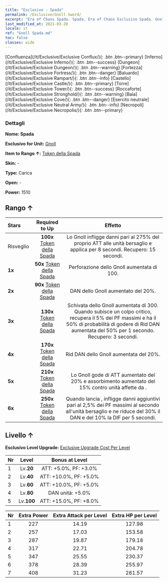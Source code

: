 ```yaml
---
title: "Esclusivo - Spada"
permalink: /Exclusive/Gnoll Sword/
excerpt: "Era of Chaos Spada. Spada. Era of Chaos Esclusivo Spada. Gnoll Esclusivo."
last_modified_at: 2021-03-20
locale: it
ref: "Gnoll Spada.md"
toc: false
classes: wide
---
```

 [Confluenza](/it/Exclusive/Exclusive Conflux/){: .btn .btn--primary} [Inferno](/it/Exclusive/Exclusive Inferno/){: .btn .btn--success} [Dungeon](/it/Exclusive/Exclusive Dungeon/){: .btn .btn--warning} [Fortezza](/it/Exclusive/Exclusive Fortress/){: .btn .btn--danger} [Baluardo](/it/Exclusive/Exclusive Rampart/){: .btn .btn--info} [Castello](/it/Exclusive/Exclusive Castle/){: .btn .btn--primary} [Torre](/it/Exclusive/Exclusive Tower/){: .btn .btn--success} [Roccaforte](/it/Exclusive/Exclusive Stronghold/){: .btn .btn--warning} [Baia](/it/Exclusive/Exclusive Cove/){: .btn .btn--danger} [Esercito neutrale](/it/Exclusive/Exclusive Neutral Army/){: .btn .btn--info} [Necropoli](/it/Exclusive/Exclusive Necropolis/){: .btn .btn--primary} 

### Dettagli
 **Nome: Spada** 

 **Esclusivo for Unit:** [Gnoll](/it/units/Gnoll/) 

 **Item to Rango ↑:** [Token della Spada](/it/Items/con_912/)

 **Skin:** -

 **Type:** Carica

 **Open:** -

 **Power:** 1510

## Rango ↑

  |     Stars    |  Required to Up | Effetto |
  |:-------------|:---------------:|:---------------:|
  |  Risveglio  | **100x** [Token della Spada](/it/Items/con_912/) | <Ferite aperte> Lo Gnoll infligge danni pari al 275% del proprio ATT alle unità bersaglio e applica <Sanguinamento> per 8 secondi. Recupero: 15 secondi. |
  | **1x** <i class="fas fa-star"/> | **50x** [Token della Spada](/it/Items/con_912/) | Perforazione dello Gnoll aumentata di 100. |
  | **2x** <i class="fas fa-star"/> | **90x** [Token della Spada](/it/Items/con_912/) | DAN dello Gnoll aumentato del 20%. |
  | **3x** <i class="fas fa-star"/> | **130x** [Token della Spada](/it/Items/con_912/) | Schivata dello Gnoll aumentata di 300. Quando subisce un colpo critico, recupera il 5% dei PF massimi e ha il 50% di probabilità di godere di Rid DAN aumentata del 50% per 1 secondo. Recupero: 3 secondi. |
  | **4x** <i class="fas fa-star"/> | **170x** [Token della Spada](/it/Items/con_912/) | Rid DAN dello Gnoll aumentata del 20%. |
  | **5x** <i class="fas fa-star"/> | **210x** [Token della Spada](/it/Items/con_912/) | Lo Gnoll gode di ATT aumentato del 20% e assorbimento aumentato del 15% contro unità affette da <Sanguinamento>. |
  | **6x** <i class="fas fa-star"/> | **250x** [Token della Spada](/it/Items/con_912/) | Quando lancia <Ferite aperte>, infligge danni aggiuntivi pari al 2,5% dei PF massimi al secondo all'unità bersaglio e ne riduce del 30% il DAN e del 10% la DIF per 5 secondi. |


## Livello ↑
 **Esclusivo Level Upgrade:** [Exclusive Upgrade Cost Per Level](/Exclusive/ExclusiveUpgradeCostPerLevel/)

  |  Nr  |   Level  | Bonus at Level |
  |:-----|:--------:|:--------------:|
  | 1 | Lv.**20** | ATT: +5.0%, PF: +3.0% |
  | 2 | Lv.**40** | ATT: +10.0%, PF: +5.0% |
  | 3 | Lv.**60** | ATT: +10.0%, PF: +5.0% |
  | 4 | Lv.**80** | DAN unità: +5.0% |
  | 5 | Lv.**100** | ATT: +15.0%, PF: +8.0% |


  |  Nr  |  Extra Power | Extra Attack per Level | Extra HP per Level |
  |:-----|:--------:|:--------:|:--------:|
  | 1 | 227 | 14.19 | 127.98 |
  | 2 | 257 | 17.03 | 153.58 |
  | 3 | 287 | 19.87 | 179.18 |
  | 4 | 317 | 22.71 | 204.78 |
  | 5 | 347 | 25.55 | 230.37 |
  | 6 | 378 | 28.39 | 255.97 |
  | 7 | 408 | 31.23 | 281.57 |


